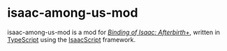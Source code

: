 # isaac-among-us-mod

isaac-among-us-mod is a mod for *[Binding of Isaac: Afterbirth+](https://store.steampowered.com/app/570660/The_Binding_of_Isaac_Afterbirth/)*, written in [TypeScript](https://www.typescriptlang.org/) using the [IsaacScript](https://isaacscript.github.io/) framework.

